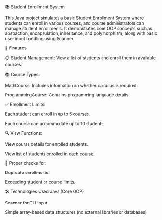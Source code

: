 📚 Student Enrollment System

This Java project simulates a basic Student Enrollment System where students can enroll in various courses, and course administrators can manage student enrollments. It demonstrates core OOP concepts such as abstraction, encapsulation, inheritance, and polymorphism, along with basic user input handling using Scanner.

🔧 Features

📋 Student Management: View a list of students and enroll them in available courses.

📚 Course Types:

MathCourse: Includes information on whether calculus is required.

ProgrammingCourse: Contains programming language details.

✅ Enrollment Limits:

Each student can enroll in up to 5 courses.

Each course can accommodate up to 10 students.

🔍 View Functions:

View course details for enrolled students.

View list of students enrolled in each course.

🧠 Proper checks for:

Duplicate enrollments.

Exceeding student or course limits.

🛠 Technologies Used Java (Core OOP)

Scanner for CLI input

Simple array-based data structures (no external libraries or databases)
